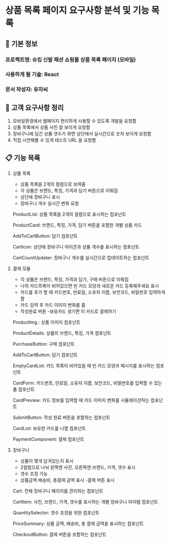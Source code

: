# 상품 목록 페이지 요구사항 분석 및 기능 목록

## 📌 기본 정보
### 프로젝트명: 슈킹 신발 패션 쇼핑몰 상품 목록 페이지 (모바일)

### 사용하게 될 기술: React

### 문서 작성자: 유자씨

## 📝 고객 요구사항 정리
1. 모바일환경에서 웹페이지 편리하게 사용할 수 있도록 개발을 요청함
2. 상품 목록에서 상품 사진 잘 보이게 요청함
3. 장바구니에 담긴 상품 갯수가 화면 상단에서 실시간으로 숫자 보이게 요청함
4. 직접 시연해볼 수 있게 테스트 URL 을 요청함

## 📋 기능 목록

1. 상품 목록
    - 상품 목록을 2개의 컬럼으로 보여줌
    - 각 상품은 브랜드, 특징, 가격과 담기 버튼으로 이뤄짐
    - 상단에 장바구니 표시
    - 장바구니 개수 실시간 변화 요청

    ProductList: 상품 목록을 2개의 컬럼으로 표시하는 컴포넌트

    ProductCard: 브랜드, 특징, 가격, 담기 버튼을 포함한 개별 상품 카드
    
    AddToCartButton: 담기 컴포넌트
    
    CartIcon: 상단에 장바구니 아이콘과 상품 개수를 표시하는 컴포넌트
    
    CartCountUpdater: 장바구니 개수를 실시간으로 업데이트하는 컴포넌트

2. 결제 모듈
    - 각 상품은 브랜드, 특징, 가격과 담기, 구매 버튼으로 이뤄짐
    - 나의 카드목록이 비어있으면 빈 카드 모양과 새로운 카드 등록해주세요 표시
    - 카드를 추가 할 때 카드번호, 만료일, 소유자 이름, 보안코드, 비밀번호 입력하게 함
    - 카드 입력 후 카드 이미지 변화를 줌
    - 작성완료 버튼
    -보유카드 생기면 이 카드로 결제하기

    ProductImg : 상품 이미지 컴포넌트
    
    ProductDetails: 상품의 브랜드, 특징, 가격 컴포넌트
    
    PurchaseButton: 구매 컴포넌트
    
    AddToCartButton: 담기 컴포넌트
    
    EmptyCardList: 카드 목록이 비어있을 때 빈 카드 모양과 메시지를 표시하는 컴포넌트
    
    CardForm: 카드번호, 만료일, 소유자 이름, 보안코드, 비밀번호를 입력할 수 있는 폼 컴포넌트
    
    CardPreview: 카드 정보를 입력할 때 카드 이미지 변화를 시뮬레이션하는 컴포넌트
    
    SubmitButton: 작성 완료 버튼을 포함하는 컴포넌트
    
    CardList: 보유한 카드를 나열 컴포넌트
    
    PaymentComponent: 결제 컴포넌트

3. 장바구니
    - 상품이 몇개 담겨있는지 표시
    - 2컬럼으로 나눠 왼쪽엔 사진, 오른쪽엔 브랜드, 가격, 갯수 표시
    - 갯수 조정 가능
    - 상품금액 배송비, 총결제 금액 표시
    -결제 버튼 표시
    
    Cart: 전체 장바구니 페이지를 관리하는 컴포넌트
    
    CartItem: 사진, 브랜드, 가격, 갯수를 표시하는 개별 장바구니 아이템 컴포넌트
    
    QuantitySelector: 갯수 조정을 위한 컴포넌트
    
    PriceSummary: 상품 금액, 배송비, 총 결제 금액을 표시하는 컴포넌트
    
    CheckoutButton: 결제 버튼을 포함하는 컴포넌트



